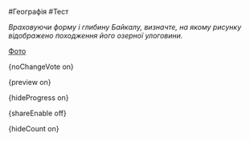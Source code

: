 #Географія #Тест

*Враховуючи форму і глибину Байкалу, визначте, на якому рисунку відображено походження його озерної улоговини.*

[Фото](https://zno.osvita.ua//doc/images/znotest/25/2567/12_1.jpg)

{noChangeVote on}

{preview on}

{hideProgress on}

{shareEnable off}

{hideCount on}

